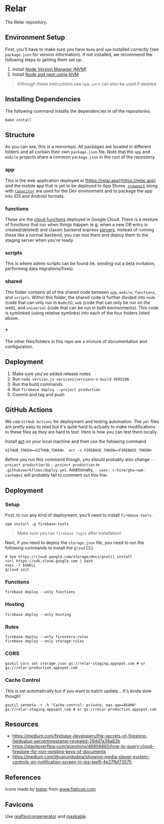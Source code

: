 # Relar

The Relar repository.

## Environment Setup

First, you'll have to make sure you have `Node` and `npm` installed correctly (see `package.json` for version information). If not installed, we recommend the following steps to getting them set up.

1. Install [Node Version Manager (NVM)](https://github.com/creationix/nvm#install-script)
2. Install [Node and npm using NVM](https://github.com/creationix/nvm#usage)

> Although these instructions use `npm`, `yarn` can also be used if desired.

## Installing Dependencies

The following command installs the dependencies in _all_ the repositories.

```
make install
```

## Structure

As you can see, this is a monorepo. All packages are located in different folders and all contain their own `package.json` file. Note that the `app` and `mobile` projects share a common `package.json` in the root of the repository.

### app

This is the web application deployed at [https://relar.app](https://relar.app) _and_ the mobile app that is yet to be deployed to App Stores. [`snowpack`](https://www.snowpack.dev/) along with [`Capacitor`](https://capacitorjs.com/) are used for the Dev environment and to package the app into iOS and Android formats.

### functions

These are the [cloud functions](https://firebase.google.com/docs/functions) deployed in Google Cloud. There is a mixture of functions that run when things happen (e.g. when a new DB entry is created/deleted) and classic backend express [servers](https://expressjs.com/). Instead of running these like a normal backend, you can test them and deploy them to the staging server when you're ready.

### scripts

This is where admin scripts can be found (ie. sending out a beta invitation, performing data migrations/fixes).

### shared

This folder contains all of the shared code between `app`, `mobile`, `functions`, and `scripts`. Within this folder, the shared code is further divided into `node` (code that can only run in `NodeJS`), `web` (code that can only be run on the web), and `universal` (code that can be run in both environments). This code is symlinked (using relative symlinks) into each of the four folders listed above.

### \*

The other files/folders in this repo are a mixture of documentation and configuration.

## Deployment

<!-- Deployment is managed by `GitHub Actions` (see below). We run deployment whenever a new tag is pushed!

```
# follow the prompts for this
npm run version
``` -->

1. Make sure you've added release notes
1. Run `node version.js versions|versions-n-build VERSION`
1. Run the build commands
1. Run `firebase deploy --project production`
1. Commit and tag and push

## GitHub Actions

We use `GitHub Actions` for deployment and testing automation. The `yml` files are pretty easy to read but it's quite hard to actually to make modifications to these files as they are hard to test. Here is how you can test them locally.

Install [act](https://github.com/nektos/act) on your local machine and then use the following command.

```
GITHUB_TOKEN=<GITHUB_TOKEN>  act -s FIREBASE_TOKEN=<FIREBASE_TOKEN>
```

Before you run this command though, you should probably also change `--project production` to `--project production` in `.github/workflows/deploy.yml`. Additionally, `- uses: c-hive/gha-npm-cache@v1` will probably fail to comment out this line.

## Deployment

### Setup

First, to run any kind of deployment, you'll need to install `firebase-tools`.

```
npm install -g firebase-tools
```

> Make sure you run `firebase login` after installation!

Next, if you need to deploy the `storage.json` file, you need to run the following commands to install the `gloud` CLI.

```
# See https://cloud.google.com/storage/docs/gsutil_install
curl https://sdk.cloud.google.com | bash
exec -l $SHELL
gcloud init
```

### Functions

```
firebase deploy --only functions
```

### Hosting

```
firebase deploy --only hosting
```

### Rules

```
firebase deploy --only firestore:rules
firebase deploy --only storage:rules
```

### CORS

```
gsutil cors set storage.json gs://relar-staging.appspot.com # or gs://relar-production.appspot.com
```

### Cache Control

This is set automatically but if you want to batch update... it's kinda slow though!

```
gsutil setmeta -r -h "Cache-control: private, max-age=86400" gs://relar-staging.appspot.com # or gs://relar-production.appspot.com
```

## Resources

- https://medium.com/firebase-developers/the-secrets-of-firestore-fieldvalue-servertimestamp-revealed-29dd7a38a82b
- https://stackoverflow.com/questions/46806860/how-to-query-cloud-firestore-for-non-existing-keys-of-documents
- https://medium.com/@varundudeja/showing-media-player-system-controls-on-notification-screen-in-ios-swift-4e27fbf73575

## References

Icons made by <a href="https://www.flaticon.com/authors/bqlqn" title="bqlqn">bqlqn</a> from <a href="https://www.flaticon.com/" title="Flaticon"> www.flaticon.com</a>

## Favicons

Use [realfavicongenerator](https://realfavicongenerator.net/) and [maskable](https://maskable.app/).

